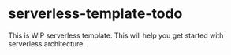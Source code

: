 # serverless-template-todo

This is WIP serverless template. This will help you get started with serverless architecture.